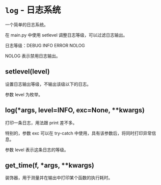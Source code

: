 # `log` - 日志系统

一个简单的日志系统。

在 main.py 中使用 setlevel 调整日志等级，可以过滤日志输出。

日志等级：DEBUG INFO ERROR NOLOG

NOLOG 表示禁用日志输出。

## setlevel(level)

设置日志输出等级，不输出该级以下的日志。

参数 level 为枚举。

## log(*args, level=INFO, exc=None, **kwargs)

打印一条日志，用法跟 print 差不多。

特别的，参数 exc 可以在 try-catch 中使用，具有该参数后，将同时打印异常信息。

参数 level 表示这条日志的等级。

## get_time(f, *args, **kwargs)

装饰器，用于测量并在输出中打印某个函数的执行耗时。

